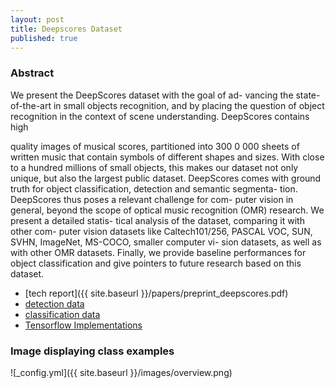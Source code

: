 ```yaml
---
layout: post
title: Deepscores Dataset
published: true
---
```


### Abstract
We present the DeepScores dataset with the goal of ad-
vancing the state-of-the-art in small objects recognition,
and by placing the question of object recognition in the
context of scene understanding. DeepScores contains high

quality images of musical scores, partitioned into 300 0 000
sheets of written music that contain symbols of different
shapes and sizes. With close to a hundred millions of small
objects, this makes our dataset not only unique, but also the
largest public dataset. DeepScores comes with ground truth
for object classification, detection and semantic segmenta-
tion. DeepScores thus poses a relevant challenge for com-
puter vision in general, beyond the scope of optical music
recognition (OMR) research. We present a detailed statis-
tical analysis of the dataset, comparing it with other com-
puter vision datasets like Caltech101/256, PASCAL VOC,
SUN, SVHN, ImageNet, MS-COCO, smaller computer vi-
sion datasets, as well as with other OMR datasets. Finally,
we provide baseline performances for object classification
and give pointers to future research based on this dataset.

- [tech report]({{ site.baseurl }}/papers/preprint_deepscores.pdf)
- [detection data](https://drive.google.com/open?id=1KFxqi0rO-bJrd03rLk87fF1iOmnjpaoG)
- [classification data](https://drive.google.com/open?id=1bdBrX0dAX734I3MA_6-wH_-N2eqq_tf_)
- [Tensorflow Implementations](https://github.com/tuggeluk/DeepScoresExamples)


### Image displaying class examples

![_config.yml]({{ site.baseurl }}/images/overview.png)
